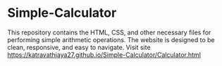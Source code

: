 # Simple-Calculator
This repository contains the HTML, CSS, and other necessary files for performing simple arithmetic operations. The website is designed to be clean, responsive, and easy to navigate.
Visit site https://katravathjaya27.github.io/Simple-Calculator/Calculator.html
